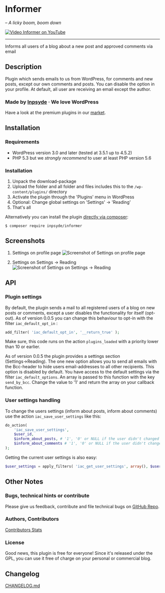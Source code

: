 # Informer

_– A licky boom, boom down_

[![Video Informer on YouTube](https://i.ytimg.com/vi/kqCI6QGVHIk/mqdefault.jpg)](https://www.youtube.com/watch?v=kqCI6QGVHIk)

---

Informs all users of a blog about a new post and approved comments via email

## Description
Plugin which sends emails to us from WordPress, for comments and new posts, except our own comments and posts. You can disable the option in your profile. At default, all user are receiving an email except the author.

### Made by [Inpsyde](http://inpsyde.com) · We love WordPress
Have a look at the premium plugins in our [market](http://marketpress.com).


## Installation
### Requirements 
* WordPress version 3.0 and later (tested at 3.5.1 up to 4.5.2)
* PHP 5.3 but we _strongly recommend_ to user at least PHP version 5.6

### Installation
1. Unpack the download-package
1. Upload the folder and all folder and files includes this to the `/wp-content/plugins/` directory
1. Activate the plugin through the 'Plugins' menu in WordPress
1. Optional: Change global settings on 'Settings' → 'Reading'
1. That's all

Alternatively you can install the plugin [directly via composer](https://packagist.org/packages/inpsyde/informer):

```
$ composer require inpsyde/informer
```

## Screenshots
1. Settings on profile page
![Screenshot of Settings on profile page](https://raw.github.com/inpsyde/Inform-about-Content/master/assets/screenshot-1.png)

2. Settings on Settings → Reading
![Screenshot of Settings on Settings → Reading](https://raw.github.com/inpsyde/Inform-about-Content/master/assets/screenshot-2.png)

## API
### Plugin settings
By default, the plugin sends a mail to all registered users of a blog on new posts or comments, except a user disables the functionality for itself (opt-out). As of version 0.0.5 you can change this behaviour to opt-in with the filter `iac_default_opt_in` :
```php
add_filter( 'iac_default_opt_in', '__return_true' );
```
Make sure, this code runs on the action ```plugins_loaded``` with a priority lower than 10 or earlier.

As of version 0.0.5 the plugin provides a settings section (Settings→Reading). The one new option allows you to send all emails with the Bcc-header to hide users email-addresses to all other recipients. This option is disabled by default. You have access to the default settings via the filter `iac_default_options`. An array is passed to this function with the key `send_by_bcc`. Change the value to '1' and return the array on your callback function.

### User settings handling
To change the users settings (inform about posts, inform about comments) use the action `iac_save_user_settings` like this:
```php
do_action(
	'iac_save_user_settings',
	$user_id,
	$inform_about_posts, # '1', '0' or NULL if the user didn't changed anything
	$inform_about_comments # '1', '0' or NULL if the user didn't changed anything
);
```
Getting the current user settings is also easy:
```php
$user_settings = apply_filters( 'iac_get_user_settings', array(), $user_id );
```

## Other Notes
### Bugs, technical hints or contribute
Please give us feedback, contribute and file technical bugs on [GitHub Repo](https://github.com/inpsyde/Inform-about-Content).

### Authors, Contributors
[Contributors Stats](https://github.com/inpsyde/Inform-about-Content/graphs/contributors)

### License
Good news, this plugin is free for everyone! Since it's released under the GPL, you can use it free of charge on your personal or commercial blog.

## Changelog
[CHANGELOG.md](https://github.com/inpsyde/Inform-about-Content/blob/master/CHANGELOG.md)
